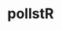 ---
title: pollstR
description: R client for the Huffpost Pollster API
link: https://github.com/rOpenGov/pollstR
github: https://github.com/rOpenGov/pollstR
bugreports: https://github.com/rOpenGov/pollstR/issues
category: ropengov
---